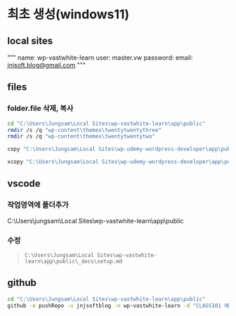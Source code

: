 # 최초 생성(windows11)

## local sites

"""
name: wp-vastwhite-learn
user: master.vw
password:
email: jnjsoft.blog@gmail.com
"""

## files

### folder.file 삭제, 복사

```sh
cd "C:\Users\Jungsam\Local Sites\wp-vastwhite-learn\app\public"
rmdir /s /q "wp-content\themes\twentytwentythree"
rmdir /s /q "wp-content\themes\twentytwentytwo"

copy "C:\Users\Jungsam\Local Sites\wp-udemy-wordpress-developer\app\public\.gitignore" "C:\Users\Jungsam\Local Sites\wp-vastwhite-learn\app\public\.gitignore"

xcopy "C:\Users\Jungsam\Local Sites\wp-udemy-wordpress-developer\app\public\_docs\*" "C:\Users\Jungsam\Local Sites\wp-vastwhite-learn\app\public\_docs\" /s /e /h /y
```

## vscode

### 작업영역에 폴더추가

C:\Users\jungsam\Local Sites\wp-vastwhite-learn\app\public

### 수정

> `C:\Users\Jungsam\Local Sites\wp-vastwhite-learn\app\public\_docs\setup.md`

## github

```sh
cd "C:\Users\Jungsam\Local Sites\wp-vastwhite-learn\app\public"
github -e pushRepo -u jnjsoftblog -n wp-vastwhite-learn -d "CLASS101 예비/현직 웹 프로그래머를 위한 워드프레스 플러그인 개발!"
```
